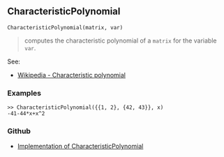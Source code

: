 ## CharacteristicPolynomial

```
CharacteristicPolynomial(matrix, var)
```

> computes the characteristic polynomial of a `matrix` for the variable `var`.

See:  
* [Wikipedia - Characteristic polynomial](https://en.wikipedia.org/wiki/Characteristic_polynomial)

### Examples
 
```
>> CharacteristicPolynomial({{1, 2}, {42, 43}}, x)
-41-44*x+x^2
```

### Github

* [Implementation of CharacteristicPolynomial](https://github.com/axkr/symja_android_library/blob/master/symja_android_library/matheclipse-core/src/main/java/org/matheclipse/core/builtin/LinearAlgebra.java#L769) 

